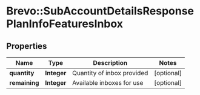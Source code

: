 # Brevo::SubAccountDetailsResponsePlanInfoFeaturesInbox

## Properties
Name | Type | Description | Notes
------------ | ------------- | ------------- | -------------
**quantity** | **Integer** | Quantity of inbox provided | [optional] 
**remaining** | **Integer** | Available inboxes for use | [optional] 


